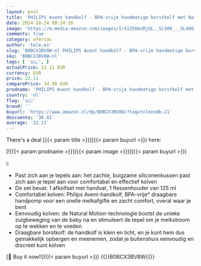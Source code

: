 ```yaml
---
layout: post
title: 'PHILIPS Avent handkolf - BPA-vrije handmatige borstkolf met Natural Motion-technologie  model SCF430/01 '
date: 2024-10-24 00:24:28
image: 'https://m.media-amazon.com/images/I/4135UmzRjUL._SL500_._SL400_.jpg'
comments: true
category: ofertas
author: 'tole.es'
slug: 'B0BCX3BV8W-nl PHILIPS Avent handkolf - BPA-vrije handmatige borstkolf...'
sku: 'B0BCX3BV8W-nl'
tags: [ '🇳🇱', ]
actualPrice: 22.11 EUR
currency: EUR
price: 22.11
comparePrice: 34.99 EUR
prodname: 'PHILIPS Avent handkolf - BPA-vrije handmatige borstkolf met Natural Motion-technologie  model SCF430/01 '
country: 'nl'
flag: '🇳🇱'
brand: ''
buyurl: 'https://www.amazon.nl/dp/B0BCX3BV8W/?tag=tolees0b-21'
descuento: '36.81'
average: '22.11'
---
```


There's a deal [{{< param title >}}]({{< param buyurl >}})  here:

[![{{< param prodname >}}]({{< param image >}})]({{< param buyurl >}})

ℹ️:

- Past zich aan je tepels aan: het zachte, buigzame siliconenkussen past zich aan je tepel aan voor comfortabel en effectief kolven
- De set bevat: 1 afkolfset met handvat, 1 flessenhouder van 125 ml
- Comfortabel kolven: Philips Avent-handkolf, BPA-vrije* draagbare handpomp voor een snelle melkafgifte en zacht comfort, overal waar je bent
- Eenvoudig kolven: de Natural Motion-technologie bootst de unieke zuigbeweging van de baby na en stimuleert de tepel om je melkstroom op te wekken en te voeden
- Draagbare borstkolf: de handkolf is klein en licht, en je kunt hem dus gemakkelijk opbergen en meenemen, zodat je buitenshuis eenvoudig en discreet kunt kolven

[🛒 Buy it now!!]({{< param buyurl >}})
{{<world>}}B0BCX3BV8W{{</world>}}

